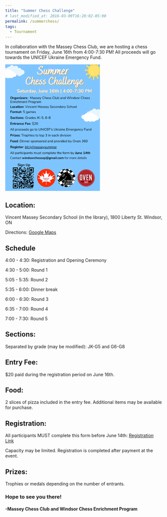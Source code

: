 ```yaml
---
title: "Summer Chess Challenge"
# last_modified_at: 2016-03-09T16:20:02-05:00
permalink: /summerchess/
tags:
  - Tournament
---
```


In collaboration with the Massey Chess Club, we are hosting a chess tournament on Friday, June 16th from 4:00-7:30 PM! All proceeds will go towards the UNICEF Ukraine Emergency Fund.

<img src="/assets/images/SummerChessChallenge.png" alt="Tournament Flyer" height = "60%" width = "60%">

<h2>Location:</h2> Vincent Massey Secondary School (in the library), 1800 Liberty St. Windsor, ON

Directions: <a href = "https://goo.gl/maps/P9n8JcnS7chTAChZ6">Google Maps </a>

<h2>Schedule</h2>

4:00 - 4:30:             Registration and Opening Ceremony

4:30 - 5:00:             Round 1

5:05 - 5:35:             Round 2

5:35 - 6:00:             Dinner break

6:00 - 6:30:             Round 3

6:35 - 7:00:             Round 4

7:00 - 7:30:             Round 5

<h2>Sections:</h2> Separated by grade (may be modified): JK-G5 and G6-G8

<!-- <h2>Time Control:</h2> Unrated, 10 min + 5-sec increment -->

<h2>Entry Fee:</h2> $20 paid during the registration period on June 16th.

<h2>Food:</h2> 2 slices of pizza included in the entry fee. Additional items may be available for purchase. 

<h2>Registration:</h2> All participants MUST complete this form before June 14th: <a href = "https://forms.gle/WqH3TFmnHvkC1tSG7">Registration Link</a>

Capacity may be limited. Registration is completed after payment at the event.

<h2>Prizes:</h2> Trophies or medals depending on the number of entrants.
 
<h3>Hope to see you there!</h3>
 
<h4>-Massey Chess Club and Windsor Chess Enrichment Program</h4>